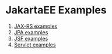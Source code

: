 # JakartaEE Examples

1. [JAX-RS examples](jaxrs/README.md)
2. [JPA examples](jpa/README.md)
3. [JSF examples](jsf/README.md)
4. [Servlet examples](servlet/README.md)
